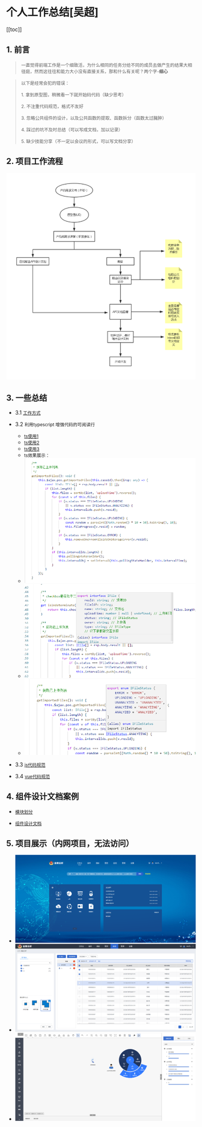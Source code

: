# 个人工作总结[吴超]




[[toc]]


## 1. 前言

> <small>一直觉得前端工作是一个细致活，为什么相同的任务分给不同的成员去做产生的结果大相径庭，然而这往往和能力大小没有直接关系，那和什么有关呢？两个字-<b>细心</b></small>

> <small>以下是经常会犯的错误：</small>
> 
> <small>1. 拿到原型图，稍微看一下就开始码代码（缺少思考）</small>
> 
> <small>2. 不注重代码规范，格式不友好</small>
> 
> <small>3. 忽略公共组件的设计，以及公共函数的提取、函数拆分（函数太过臃肿）</small>
> 
> <small>4. 踩过的坑不及时总结（可以写成文档，加以记录）</small>
> 
> <small>5. 缺少技能分享（不一定以会议的形式，可以写文档分享）</small>


## 2. 项目工作流程

![流程](./imgs/lc.png)

## 3. 一些总结

- 3.1 <small>[工作方式](../study/about-work.md)</small>

- 3.2 <small>利用typescript 增强代码的可阅读行</small>
  - <small>[ts使用1](../study/vue-support-typescript.md)</small>
  - <small>[ts使用2](../study/vue-cli3-use-typescript.md)</small>
  - <small>[ts使用3](../study/vue-cli3-ts-file-edit.md)</small>
  - <small>ts效果展示：</small>
  - ![code1](./imgs/code1.png)
  - ![code2](./imgs/code2.png)
  - ![code3](./imgs/code3.png)

- 3.3 <small>[js代码规范](../specification/javascript-style-guide.md)</small>
- 3.4 <small>[vue代码规范](../specification/vue-style-guide.md)</small>

## 4. 组件设计文档案例

- <small>[模块划分](../design/project-design-demo.md)</small>

- <small>[组件设计文档](../design/pagination-component-API-document.md)</small>


## 5. 项目展示（内网项目，无法访问）

- ![code1](./imgs/proj1.png)
- ![code2](./imgs/proj2.png)
- ![code4](./imgs/proj3.png)